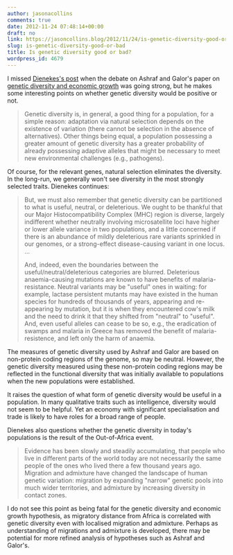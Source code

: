 ```yaml
---
author: jasonacollins
comments: true
date: 2012-11-24 07:48:14+00:00
draft: no
link: https://jasoncollins.blog/2012/11/24/is-genetic-diversity-good-or-bad/
slug: is-genetic-diversity-good-or-bad
title: Is genetic diversity good or bad?
wordpress_id: 4679
---
```


I missed [Dienekes's post](http://dienekes.blogspot.com.au/2012/10/levels-of-genetic-diversity-and.html) when the debate on Ashraf and Galor's paper on [genetic diversity and economic growth](https://jasoncollins.blog/2012/10/harvard-academics-on-genetic-diversity-and-economic-development/) was going strong, but he makes some interesting points on whether genetic diversity would be positive or not.


<blockquote>Genetic diversity is, in general, a good thing for a population, for a simple reason: adaptation via natural selection depends on the existence of variation (there cannot be selection in the absence of alternatives). Other things being equal, a population possessing a greater amount of genetic diversity has a greater probability of already possessing adaptive alleles that might be necessary to meet new environmental challenges (e.g., pathogens).</blockquote>


Of course, for the relevant genes, natural selection eliminates the diversity. In the long-run, we generally won't see diversity in the most strongly selected traits. Dienekes continues:


<blockquote>But, we must also remember that genetic diversity can be partitioned to what is useful, neutral, or deleterious. We ought to be thankful that our Major Histocompatibility Complex (MHC) region is diverse, largely indifferent whether neutrally involving microsatellite loci have higher or lower allele variance in two populations, and a little concerned if there is an abundance of mildly deleterious rare variants sprinkled in our genomes, or a strong-effect disease-causing variant in one locus. ...

And, indeed, even the boundaries between the useful/neutral/deleterious categories are blurred. Deleterious anaemia-causing mutations are known to have benefits of malaria-resistance. Neutral variants may be "useful" ones in waiting: for example, lactase persistent mutants may have existed in the human species for hundreds of thousands of years, appearing and re-appearing by mutation, but it is when they encountered cow's milk and the need to drink it that they shifted from "neutral" to "useful". And, even useful alleles can cease to be so, e.g., the eradication of swamps and malaria in Greece has removed the benefit of malaria-resistence, and left only the harm of anaemia.</blockquote>


The measures of genetic diversity used by Ashraf and Galor are based on non-protein coding regions of the genome, so may be neutral. However, the genetic diversity measured using these non-protein coding regions may be reflected in the functional diversity that was initially available to populations when the new populations were established.

It raises the question of what form of genetic diversity would be useful in a population. In many qualitative traits such as intelligence, diversity would not seem to be helpful. Yet an economy with significant specialisation and trade is likely to have roles for a broad range of people.

Dienekes also questions whether the genetic diversity in today's populations is the result of the Out-of-Africa event.


<blockquote>Evidence has been slowly and steadily accumulating, that people who live in different parts of the world today are not necessarily the same people of the ones who lived there a few thousand years ago. Migration and admixture have changed the landscape of human genetic variation: migration by expanding "narrow" genetic pools into much wider territories, and admixture by increasing diversity in contact zones.</blockquote>


I do not see this point as being fatal for the genetic diversity and economic growth hypothesis, as migratory distance from Africa is correlated with genetic diversity even with localised migration and admixture. Perhaps as understanding of migrations and admixture is developed, there may be potential for more refined analysis of hypotheses such as Ashraf and Galor's.
